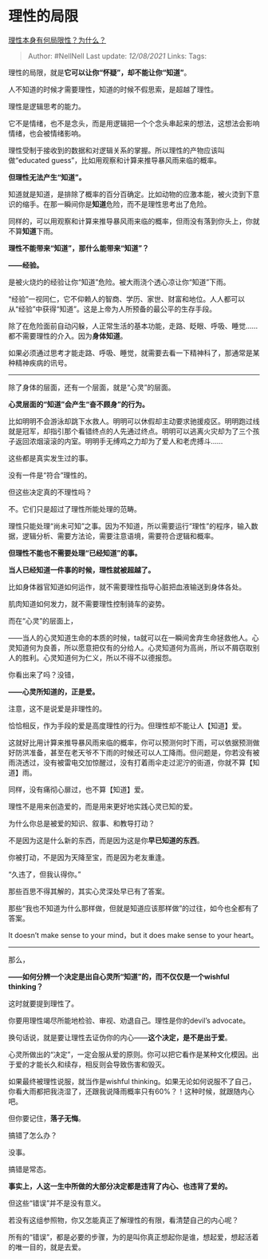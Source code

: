# 理性的局限
[理性本身有何局限性？为什么？](https://www.zhihu.com/question/266768424/answer/2040127175)

> Author: #NellNell
Last update: *12/08/2021*
Links:
Tags:

理性的局限，就是**它可以让你“怀疑”，却不能让你“知道”**。

人不知道的时候才需要理性，知道的时候不假思索，是超越了理性。

理性是逻辑思考的能力。

它不是情绪，也不是念头，而是用逻辑把一个个念头串起来的想法，这想法会影响情绪，也会被情绪影响。

理性受制于接收到的数据和对逻辑关系的掌握。所以理性的产物应该叫做“educated guess”，比如用观察和计算来推导暴风雨来临的概率。

**但理性无法产生“知道”。**

知道就是知道，是排除了概率的百分百确定。比如动物的应激本能，被火烫到下意识的缩手。在那一瞬间你是**知道**危险，而不是理性思考出了危险。

同样的，可以用观察和计算来推导暴风雨来临的概率，但雨没有落到你头上，你就不算**知道**下雨。

**理性不能带来“知道”，那什么能带来“知道”？**

**——经验。**

是被火烧灼的经验让你“知道”危险。被大雨浇个透心凉让你“知道”下雨。

“经验”一视同仁，它不仰赖人的智商、学历、家世、财富和地位。人人都可以从“经验”中获得“知道”。这是上帝为人所预备的最公平的生存手段。

除了在危险面前自动闪躲，人正常生活的基本功能，走路、眨眼、呼吸、睡觉……都不需要理性的介入。因为**身体知道**。

如果必须通过思考才能走路、呼吸、睡觉，就需要去看一下精神科了，那通常是某种精神疾病的讯号。

---

除了身体的层面，还有一个层面，就是“心灵”的层面。

**心灵层面的“知道”会产生“奋不顾身”的行为。**

比如明明不会游泳却跳下水救人。明明可以休假却主动要求驰援疫区。明明跑过线就是冠军，却指引那个看错终点的人先通过终点。明明可以逃离火灾却为了三个孩子返回浓烟滚滚的内室。明明手无缚鸡之力却为了爱人和老虎搏斗……

这些都是真实发生过的事。

没有一件是“符合”理性的。

但这些决定真的不理性吗？

不。它们只是超过了理性所能处理的范畴。

理性只能处理“尚未可知”之事。因为不知道，所以需要运行“理性”的程序，输入数据，逻辑分析、需要方法论，需要注意语境，需要符合逻辑和概率。

**但理性不能也不需要处理“已经知道”的事。**

**当人已经知道一件事的时候，理性就被超越了。**

比如身体器官知道如何运作，就不需要理性指导心脏把血液输送到身体各处。

肌肉知道如何发力，就不需要理性控制骑车的姿势。

而在“心灵”的层面上，

——当人的心灵知道生命的本质的时候，ta就可以在一瞬间舍弃生命拯救他人。心灵知道何为良善，所以愿意把仅有的分给人。心灵知道何为高尚，所以不屑窃取别人的胜利。心灵知道何为仁义，所以不得不以德报怨。

你看出来了吗？没错，

**——心灵所知道的，正是爱。**

注意，这不是说爱是非理性的。

恰恰相反，作为手段的爱是高度理性的行为。但理性却不能让人【知道】爱。

这就好比用计算来推导暴风雨来临的概率，你可以预测何时下雨，可以依据预测做好防洪准备，甚至在老天爷不下雨的时候还可以人工降雨。但问题是，你若没有被雨浇透过，没有被雷电交加惊醒过，没有打着雨伞走过泥泞的街道，你就不算【知道】雨。

同样，没有痛彻心扉过，也不算【知道】爱。

理性不是用来创造爱的，而是用来更好地实践心灵已知的爱。

为什么你总是被爱的知识、叙事、和教导打动？

不是因为这是什么新的东西，而是因为这是你**早已知道的东西**。

你被打动，不是因为天降至宝，而是因为老友重逢。

“久违了，但我认得你。”

那些百思不得其解的，其实心灵深处早已有了答案。

那些“我也不知道为什么那样做，但就是知道应该那样做”的过往，如今也全都有了答案。

It doesn’t make sense to your mind，but it does make sense to your heart。

---

那么，

**——如何分辨一个决定是出自心灵所“知道”的，而不仅仅是一个wishful thinking？**

这时就要提到理性了。

你要用理性竭尽所能地检验、审视、劝退自己。理性是你的devil’s advocate。

换句话说，就是要让理性去证伪你的内心——**这个决定，是不是出于爱**。

心灵所做出的“决定”，一定会服从爱的原则。你可以把它看作是某种文化模因。出于爱的才能长久和续存，相反则会导致伤害和毁灭。

如果最终被理性说服，就当作是wishful thinking。如果无论如何说服不了自己，你看大雨都把我浇湿了，还跟我说降雨概率只有60%？！这种时候，就跟随内心吧。

但你要记住，**落子无悔**。

搞错了怎么办？

没事。

搞错是常态。

**事实上，人这一生中所做的大部分决定都是违背了内心、也违背了爱的。**

但这些“错误”并不是没有意义。

若没有这组参照物，你又怎能真正了解理性的有限，看清楚自己的内心呢？

所有的“错误”，都是必要的步骤，为的是叫你真正想起你是谁，想起爱，想起活着的唯一目的，就是去爱。
